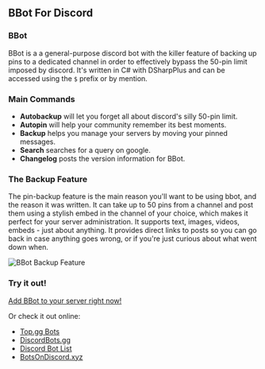 ## BBot For Discord

### BBot

BBot is a a general-purpose discord bot with the killer feature of backing up pins to a dedicated channel in order to effectively bypass the 50-pin limit imposed by discord. It's written in C# with DSharpPlus and can be accessed using the `$` prefix or by mention.

### Main Commands

+ **Autobackup** will let you forget all about discord's silly 50-pin limit.
+ **Autopin** will help your community remember its best moments.
+ **Backup** helps you manage your servers by moving your pinned messages.
+ **Search** searches for a query on google.
+ **Changelog** posts the version information for BBot.

### The Backup Feature

The pin-backup feature is the main reason you'll want to be using bbot, and the reason it was written. It can take up to 50 pins from a channel and post them using a stylish embed in the channel of your choice, which makes it perfect for your server administration. It supports text, images, videos, embeds - just about anything. It provides direct links to posts so you can go back in case anything goes wrong, or if you're just curious about what went down when.

![BBot Backup Feature](https://i.imgur.com/Vg2NTmw.png)

### Try it out!

[Add BBot to your server right now!](https://discordapp.com/oauth2/authorize?client_id=362666654452416524&scope=bot&permissions=92224)

Or check it out online:

+ [Top.gg Bots](https://top.gg/bot/362666654452416524)
+ [DiscordBots.gg](https://discord.bots.gg/bots/362666654452416524)
+ [Discord Bot List](https://discordbotlist.com/bots/bbot)
+ [BotsOnDiscord.xyz](https://bots.ondiscord.xyz/bots/362666654452416524)
